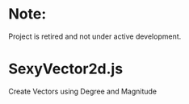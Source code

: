 # Note:
Project is retired and not under active development.

SexyVector2d.js
===========

Create Vectors using Degree and Magnitude
